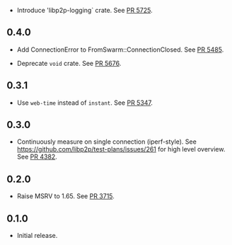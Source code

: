 - Introduce 'libp2p-logging` crate.
  See [PR 5725](https://github.com/libp2p/rust-libp2p/pull/5725).

## 0.4.0

<!-- Update to libp2p-swarm v0.45.0 -->
- Add ConnectionError to FromSwarm::ConnectionClosed.
  See [PR 5485](https://github.com/libp2p/rust-libp2p/pull/5485).

- Deprecate `void` crate.
  See [PR 5676](https://github.com/libp2p/rust-libp2p/pull/5676).

## 0.3.1
- Use `web-time` instead of `instant`.
  See [PR 5347](https://github.com/libp2p/rust-libp2p/pull/5347).

## 0.3.0

- Continuously measure on single connection (iperf-style).
  See https://github.com/libp2p/test-plans/issues/261 for high level overview.
  See [PR 4382](https://github.com/libp2p/rust-libp2p/pull/4382).

## 0.2.0

- Raise MSRV to 1.65.
  See [PR 3715].

[PR 3715]: https://github.com/libp2p/rust-libp2p/pull/3715

## 0.1.0

- Initial release.

